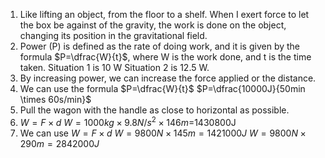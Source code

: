 1. Like lifting an object, from the floor to a shelf. When I exert force to let the box be against of the gravity, the work is done on the object, changing its position in the gravitational field.
2. Power (P) is defined as the rate of doing work, and it is given by the formula $P=\dfrac{W}{t}$​, where W is the work done, and t is the time taken.
   Situation 1 is 10 W
   Situation 2 is 12.5 W.
3. By increasing power, we can increase the force applied or the distance.
4. We can use the formula $P=\dfrac{W}{t}$ 
   $P=\dfrac{10000J}{50min \times 60s/min}$
5. Pull the wagon with the handle as close to horizontal as possible. 
6. $W = F \times d$
$W = 1000kg \times 9.8N/s^2  \times 146m$=1430800J
7. We can use $W = F \times d$
$W = 9800N \times 145m=1421000J$
$W = 9800N \times 290m=2842000J$

   

   